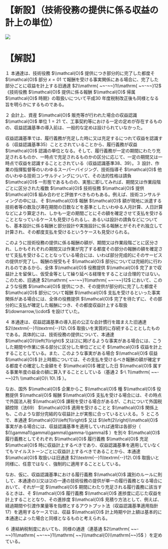 # 【新設】（技術役務の提供に係る収益の計上の単位）

![](https://www.nta.go.jp/tmp/9a9d243b-d501-436f-9ee8-b2e86d1883bb/images/3cbc80dbea003152943f00021ff0c9bad6cbab70ea6623c4c3caafe45ec8443e.jpg)

# 【解説】

１ 本通達は、技術役務 $\\mathcal{O}$ 提供につき部分的に完了した都度そ $\\mathcal{O}$ 部分 $x=01$ て報酬を受ける事実関係にある場合に、完了した部分ごとに収益を計上する旧通達 $2\\mathrm{ ~~-~~}1\\mathrm{ ~~-~~}12$ 《技術役務 $\\mathcal{O}$ 提供に係る報酬 $\\mathcal{O}$ 帰属 $\\mathcal{O}$ 時期》の取扱いについて平成30 年度税制改正後も同様となる旨を明らかにするものである。

２ 会計上、資産 $\\mathcal{O}$ 販売等が行われた場合の収益認識 $\\mathcal{O}$ 単位 $1=21$ て、工事契約等における一定の定めが存在するものの、収益認識基準の導入前は、一般的な定めは設けられていなかった。

収益認識基準では、履行義務が充足した時に又は充足するにつれて収益を認識する（収益認識基準35）こととされていることから、履行義務が収益 $\\mathcal{O}$ 認識の単位となる。そして、履行義務が一定の期間にわたり充足されるものか、一時点で充足されるものかの区分に応じて、一定の期間又は一時点で収益を認識することとされている（収益認識基準38、39）。３ 設計、作業の指揮監督等のいわゆるスーパーバイジング、技術指導そ $\\mathcal{O}$ 他のいわゆる技術コンサルティングについて、その法的性格は請負 $\\mathcal{O}$ 一形態であるものの、実態に即してみれば、期間又は作業段階ごとに区分された複数 $\\mathcal{O}$ 技術役務 $\\mathcal{O}$ 提供 $\\mathcal{O}$ 組み合わせと評価すべきものもある。例えば、技術コンサルティングの中には、そ $\\mathcal{O}$ 報酬 $\\mathcal{O}$ 額が現地に派遣する技術者等の数及び滞在期間の日数などを基準としたいわゆる人月計算、人日計算などにより算定され、しかも一定の期間ごとにその額を確定させて支払を受けることとなっているケースも見受けられるし、あるいは設計の請負などについても、基本設計に係る報酬と部分設計や実施設計に係る報酬とがそれぞれ独立して計算され、その都度支払を受けるというケースも見受けられる。

このように技術役務の提供に係る報酬の額が、期間又は作業段階ごとに区分され、しかもそれぞれの期間又は作業が完了する都度その部分の報酬の額を確定させて支払を受けることとなっている場合には、いわば部分完成的にそのサービスの提供が完了し、報酬の授受もそ $\\mathcal{O}$ 部分については完結的に行われるのであるから、全体 $\\mathcal{O}$ 役務提供 $\\mathcal{O}$ 完了まで収益計上を留保し、仮受金等として繰り延べる経理をすることは合理的ではない。このため、旧通達 $2\\mathrm{ ~~-~~}1\\mathrm{ ~~-~~}12$ において、このような役務 $\\mathcal{O}$ 提供につき、その提供が部分的に完了した都度そ $\\mathcal{O}$ 部分について報酬 $\\mathcal{O}$ 支払を受けるといった事実関係がある場合には、全体の役務提供 $\\mathcal{O}$ 完了を待たずに、その部分的に支払が確定した報酬につき、その都度収益計上する取扱 $\\downarrow,\\cdot$ を設けていた。

４ 本通達は、収益認識基準の導入前の公正な会計慣行を踏まえた旧通達 $2\\textrm{--}1\\textrm{--}12\ O)$ 取扱いを実質的に存続することとしたものである。具体的には、技術役務の提供について、本通達 $\\mathcal{O}\\left(1\\right)$ 又は⑵に掲げるような事実がある場合には、こうした期間や作業に係る部分に区分した単位ごとにそ $\\mathcal{O}$ 収益を計上することとしている。また、このような事実がある場合 $\\mathcal{O}$ 収益 $\\mathcal{O}$ 計上時期については、その支払を受けるべき報酬の額が確定する都度その確定した金額をそ $\\mathcal{O}$ 確定した日 $\\mathcal{O}$ 属する事業年度の益金の額に算入することとしている（基通２ $-\ 1\\mathrm{ ~~-~~}21\ \\mathcal{O}\ 10\ )$ ）。

なお、国外 $\\mathcal{O}$ 企業からこ $\\mathcal{O}$ 種 $\\mathcal{O}$ 役務提供 $\\mathcal{O}$ 報酬 $\\mathcal{O}$ 支払を受ける場合には、その時点で外国法人税 $\\mathcal{O}$ 課税を受ける場合があるが、これについて外国税額控除（法69） $\\mathcal{O}$ 適用を受けることと $\\mathcal{O}$ 関係上も、このような部分完結的な収益計上が実態に合っているといえる。５ ところで、本通達 $\\mathcal{O}\\left(1\\right)$ 又は $\\left(2\\right)\\mathcal{O}$ 事実がある場合には、収益認識基準を適用していれば通常は各部分（ $(\\gamma1\\gamma\\gamma\\gamma-\\gamma)$ ）を別々 $\\mathcal{O}$ 履行義務としてそれぞれ $\\mathcal{O}$ 履行義務 $\\mathcal{O}$ 充足 $\\mathcal{O}$ 時に収益計上するべきであり、収益認識基準を適用していなくてもマイルストーンごとに収益計上するべきであることから、本通達 $\\mathcal{O}$ 取扱いは旧通達 $2\\textrm{--}1\\textrm{--}12\ O)$ 取扱いと同様に、任意ではなく、強制的に適用することとしている。

なお、仮に、収益認識基準における履行義務 $\\mathcal{O}$ 識別のルールに則して、本通達の⑴又は⑵の一連の技術役務の提供が単一の履行義務となる場合において、それが一定 $\\mathcal{O}$ 期間にわたり充足される履行義務に該当するときは、そ $\\mathcal{O}$ 履行義務 $\\mathcal{O}$ 進捗度に応じた収益を計上することとなり、その進捗度 $\\mathcal{O}$ 見積り方法として、例えば、経過期間や引渡作業量等を指標とするアウトプット法（収益認識基準適用指針17）を適用するケースでは、収益 $\\mathcal{O}$ 計上時期や計上額は基本的に本通達によった場合と同様となるものと考えられる。

６ 連結納税制度においても、同様の通達（連基通 $2\\mathrm{ ~~-~~}1\\mathrm{ ~~-~~}1\\mathrm{ ~~}\\mathcal{O}\\mathrm{~~}5$ ）を定めている。